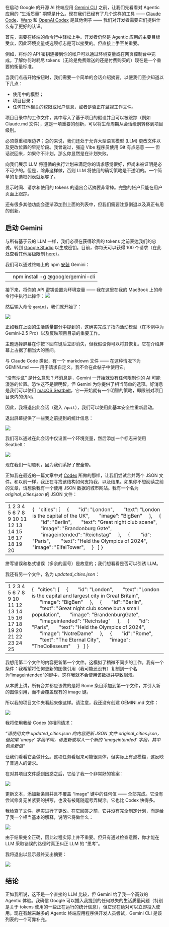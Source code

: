 在启动 Google 的开源 AI 终端应用 [Gemini CLI](https://blog.google/technology/developers/introducing-gemini-cli-open-source-ai-agent/) 之前，让我们先看看对 Agentic 应用的 “生活质量” 期望是什么。现在我们已经有了几个这样的工具 —— [Claude Code](https://thenewstack.io/claude-opus-4-with-claude-code-a-developer-walkthrough/)、[Warp](https://thenewstack.io/qa-how-warp-2-0-compares-to-claude-code-and-gemini-cli/) 和 [OpenAI Codex](https://thenewstack.io/testing-openai-codex-and-comparing-it-to-claude-code/) 是其他例子 —— 我们对开发者需要它们提供什么有了更好的认识。

首先，需要在终端的命令行中轻松上手。开发者仍然是 Agentic 应用的主要目标受众，因此环境变量或选项标志是可以接受的。但直接上手至关重要。

例如，将你的 API 密钥连接到你的帐户可以通过环境变量或在网页控制台中完成。了解你何时耗尽 tokens（无论是免费赠送的还是付费购买的）现在是一个重要的衡量标准。

当我们点击开始按钮时，我们需要一个简单的会话介绍摘要，以便我们至少知道以下几点：

* 使用中的模型；
* 项目目录；
* 任何其他相关的权限或帐户信息，或者是否正在监视工作文件。

项目目录中的工作文件，其中写入了基于项目的假设并且可以被跟踪（例如 Claude.md 文件），这是一项重要的创新，可以将生命周期从会话级别转移到项目级别。

必须尊重权限边界；总的来说，我们还处于允许大型语言模型 (LLM) 更改文件以及更改位置的早期阶段。我曾说过，强迫 Vibe 程序员使用 Git 有点恶意 —— 但话说回来，如果你不计划，那么你显然是在计划失败。

向我们展示 LLM 将遵循的执行计划来满足你的请求感觉很好，但尚未被证明是必不可少的。但是，除非这样做，否则 LLM 将使用的确切策略是不透明的。一个简单的复选框列表就足够了。

显示时间、请求和使用的 tokens 的退出会话摘要非常棒。完整的帐户只能在用户页面上跟踪。

还有很多其他功能会逐渐添加到上面的列表中，但我们需要注意倒退以及真正有用的创新。

## 启动 Gemini

与所有基于云的 LLM 一样，我们必须在获得珍贵的 tokens 之前表达我们的忠诚。转到 [Google Studio](https://aistudio.google.com/apikey) 以生成密钥。目前，你每天可以获得 100 个请求（在此处查看其他层级限制 [here](https://ai.google.dev/gemini-api/docs/rate-limits#free-tier)）。

我们可以通过终端上的 npm [安装](https://github.com/google-gemini/gemini-cli) Gemini：

|  |  |
| --- | --- |
|  | npm install -g @google/gemini-cli |

接下来，将你的 API 密钥设置为环境变量 —— 我在这里在我的 MacBook 上的命令行中执行此操作：[![](https://cdn.thenewstack.io/media/2025/07/7271928f-image.png)](https://cdn.thenewstack.io/media/2025/07/7271928f-image.png)

然后输入命令 `gemini`，我们就开始了：

[![](https://cdn.thenewstack.io/media/2025/07/d059b290-image-1.png)](https://cdn.thenewstack.io/media/2025/07/d059b290-image-1.png)

正如我在上面的生活质量部分中提到的，这确实完成了指向活动模型（在本例中为 Gemini-2.5 Pro）以及反映项目目录的重要工作。

主题选择屏幕在你按下回车键后立即消失，但我假设你可以将其恢复。它在介绍屏幕上占据了相当大的空间。

与 Claude Code 类似，有一个 markdown 文件 —— 在这种情况下为 GEMINI.md —— 用于请求自定义。我不会在此帖子中使用它。

“没有沙盒” 是什么意思？坏消息是，Gemini 一开始就没有任何限制你的 AI 可能漫游的位置。恐怕这不是很明智，但 Gemini 为你提供了相当简单的选项。好消息是我们可以使用 [macOS Seatbelt](https://github.com/google-gemini/gemini-cli/blob/main/docs/sandbox.md)，它一开始就有一个明智的策略，即限制对项目目录内的访问。

因此，我将退出此会话（键入 `/quit`），我们可以使用此基本安全性重新启动。

退出屏幕提供了一些我之前提到的统计信息：

[![](https://cdn.thenewstack.io/media/2025/07/1fc29cc5-image-2-1024x471.png)](https://cdn.thenewstack.io/media/2025/07/1fc29cc5-image-2-1024x471.png)

我们可以通过在此会话中仅设置一个环境变量，然后添加一个标志来使用 Seatbelt：

[![](https://cdn.thenewstack.io/media/2025/07/85c1263f-image-3-1024x462.png)](https://cdn.thenewstack.io/media/2025/07/85c1263f-image-3-1024x462.png)

现在我们一切顺利，因为我们系好了安全带。

正如我在最近的一篇文章中对 [Codex](https://thenewstack.io/testing-openai-codex-and-comparing-it-to-claude-code/) 所做的那样，让我们尝试合并两个 JSON 文件。和以前一样，我正在寻找该结构如何支持我，以及结果。如果你不想阅读之前的文章，请想象我有一个使用 JSON 数据的城市网站。我有一个名为 *original\_cities.json* 的 JSON 文件：

|  |  |
| --- | --- |
| 1  2  3  4  5  6  7  8  9  10  11  12  13  14  15  16  17  18  19  20 | {    "cities": [      {        "id": "London",        "text": "London is the capital of the UK",        "image": "BigBen"      },      {        "id": "Berlin",        "text": "Great night club scene",        "image": "Brandonburg Gate",        "imageintended": "Reichstag"      },      {         "id": "Paris",         "text": "Held the Olympics of 2024",         "image": "EifelTower",      }    ]  } |

拼写错误和格式错误（多余的逗号）是故意的；我们想看看是否可以引诱 LLM。

我还有另一个文件，名为 *updated\_cities.json*：

|  |  |
| --- | --- |
| 1  2  3  4  5  6  7  8  9  10  11  12  13  14  15  16  17  18  19  20  21  22  23  24  25 | {    "cities": [      {        "id": "London",        "text": "London is the capital and largest city in Great Britain",        "image": "BigBen"      },      {        "id": "Berlin",        "text": "Great night club scene but a small population",        "image": "BrandenburgGate",        "imageintended": "Reichstag"      },      {        "id": "Paris",        "text": "Held the Olympics of 2024",        "image": "NotreDame"      },      {        "id": "Rome",        "text": "The Eternal City",        "image": "TheColleseum"      }    ]  } |

我想用第二个文件的内容更新第一个文件。这模拟了稍微不同步的工作。我有一个条件：我希望将任何更新的图像引用（我可能还没有）复制到一个名为“imageintended”的键中，这样我就不会使用该数据并导致崩溃。

从本质上讲，所有合并都应该做的是将 Rome 条目添加到第一个文件，并引入新的图像引用，而不会覆盖现有的 image 键。

所以我的项目文件夹看起来像这样。请注意，我还没有创建 GEMINI.md 文件：

[![](https://cdn.thenewstack.io/media/2025/07/f804495a-image-4-1024x230.png)](https://cdn.thenewstack.io/media/2025/07/f804495a-image-4-1024x230.png)

我将使用我给 Codex 的相同请求：

*“请使用文件 updated\_cities.json 的内容更新 JSON 文件 original\_cities.json，但如果 ‘image’ 字段不同，请更新或写入一个新的 ‘imageintended’ 字段，其中包含新值”*

让我们看看它会做什么。这项任务看起来可能很具体，但实际上有点模糊，这反映了普通人的请求。

在对其项目文件感到困惑之后，它给了我一个非常好的答案：

[![](https://cdn.thenewstack.io/media/2025/07/4fd8ba33-image-5-1024x578.png)](https://cdn.thenewstack.io/media/2025/07/4fd8ba33-image-5-1024x578.png)

更新文本，添加新条目并且不覆盖 “image” 键中的任何值 —— 全部完成。它没有尝试修复无关紧要的拼写，也没有被尾随逗号弄糊涂。它也比 Codex 快得多。

我检查了文件，确实进行了更改。在它回答之前，它并没有完全制定计划，而是给了我一个相当基本的解释，说明它将做什么：

[![](https://cdn.thenewstack.io/media/2025/07/cd590cdf-image-6-1024x193.png)](https://cdn.thenewstack.io/media/2025/07/cd590cdf-image-6-1024x193.png)

由于结果完全正确，因此过程实际上并不重要。但只有通过检查意图，你才能在 LLM 采取错误的路径时真正纠正 LLM 的 “思考”。

我将退出以显示最终支出摘要：

[![](https://cdn.thenewstack.io/media/2025/07/56b65551-image-7-1024x607.png)](https://cdn.thenewstack.io/media/2025/07/56b65551-image-7-1024x607.png)

## 结论

正如我所说，这不是一个直接的 LLM 比较，但 Gemini 给了我一个高效的 Agentic 体验。我确信 Google 可以插入我提到的任何缺失的生活质量问题（特别是关于 tokens 使用的一些正在运行的统计信息），但它现在绝对可以立即投入使用。现在有越来越多的 Agentic 终端应用程序供开发人员尝试，Gemini CLI 是该列表的一个可靠补充。